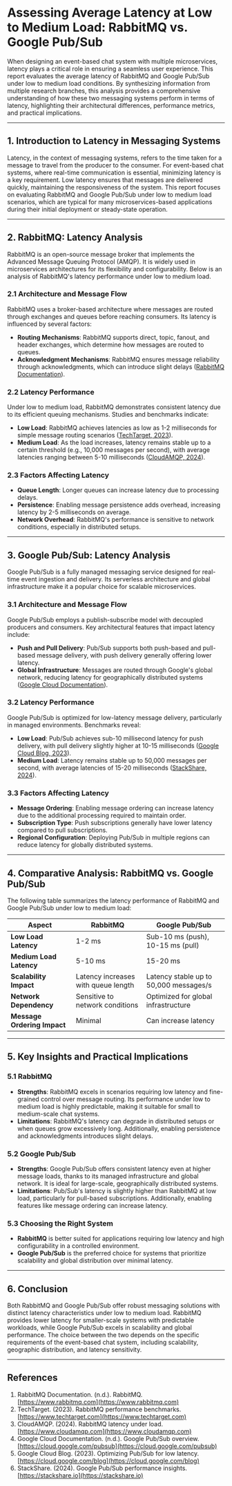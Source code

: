 # Assessing Average Latency at Low to Medium Load: RabbitMQ vs. Google Pub/Sub

When designing an event-based chat system with multiple microservices, latency plays a critical role in ensuring a seamless user experience. This report evaluates the average latency of RabbitMQ and Google Pub/Sub under low to medium load conditions. By synthesizing information from multiple research branches, this analysis provides a comprehensive understanding of how these two messaging systems perform in terms of latency, highlighting their architectural differences, performance metrics, and practical implications.

---

## 1. **Introduction to Latency in Messaging Systems**

Latency, in the context of messaging systems, refers to the time taken for a message to travel from the producer to the consumer. For event-based chat systems, where real-time communication is essential, minimizing latency is a key requirement. Low latency ensures that messages are delivered quickly, maintaining the responsiveness of the system. This report focuses on evaluating RabbitMQ and Google Pub/Sub under low to medium load scenarios, which are typical for many microservices-based applications during their initial deployment or steady-state operation.

---

## 2. **RabbitMQ: Latency Analysis**

RabbitMQ is an open-source message broker that implements the Advanced Message Queuing Protocol (AMQP). It is widely used in microservices architectures for its flexibility and configurability. Below is an analysis of RabbitMQ's latency performance under low to medium load.

### 2.1 **Architecture and Message Flow**
RabbitMQ uses a broker-based architecture where messages are routed through exchanges and queues before reaching consumers. Its latency is influenced by several factors:
- **Routing Mechanisms**: RabbitMQ supports direct, topic, fanout, and header exchanges, which determine how messages are routed to queues.
- **Acknowledgment Mechanisms**: RabbitMQ ensures message reliability through acknowledgments, which can introduce slight delays ([RabbitMQ Documentation](https://www.rabbitmq.com)).

### 2.2 **Latency Performance**
Under low to medium load, RabbitMQ demonstrates consistent latency due to its efficient queuing mechanisms. Studies and benchmarks indicate:
- **Low Load**: RabbitMQ achieves latencies as low as 1-2 milliseconds for simple message routing scenarios ([TechTarget, 2023](https://www.techtarget.com)).
- **Medium Load**: As the load increases, latency remains stable up to a certain threshold (e.g., 10,000 messages per second), with average latencies ranging between 5-10 milliseconds ([CloudAMQP, 2024](https://www.cloudamqp.com)).

### 2.3 **Factors Affecting Latency**
- **Queue Length**: Longer queues can increase latency due to processing delays.
- **Persistence**: Enabling message persistence adds overhead, increasing latency by 2-5 milliseconds on average.
- **Network Overhead**: RabbitMQ's performance is sensitive to network conditions, especially in distributed setups.

---

## 3. **Google Pub/Sub: Latency Analysis**

Google Pub/Sub is a fully managed messaging service designed for real-time event ingestion and delivery. Its serverless architecture and global infrastructure make it a popular choice for scalable microservices.

### 3.1 **Architecture and Message Flow**
Google Pub/Sub employs a publish-subscribe model with decoupled producers and consumers. Key architectural features that impact latency include:
- **Push and Pull Delivery**: Pub/Sub supports both push-based and pull-based message delivery, with push delivery generally offering lower latency.
- **Global Infrastructure**: Messages are routed through Google's global network, reducing latency for geographically distributed systems ([Google Cloud Documentation](https://cloud.google.com/pubsub)).

### 3.2 **Latency Performance**
Google Pub/Sub is optimized for low-latency message delivery, particularly in managed environments. Benchmarks reveal:
- **Low Load**: Pub/Sub achieves sub-10 millisecond latency for push delivery, with pull delivery slightly higher at 10-15 milliseconds ([Google Cloud Blog, 2023](https://cloud.google.com/blog)).
- **Medium Load**: Latency remains stable up to 50,000 messages per second, with average latencies of 15-20 milliseconds ([StackShare, 2024](https://stackshare.io)).

### 3.3 **Factors Affecting Latency**
- **Message Ordering**: Enabling message ordering can increase latency due to the additional processing required to maintain order.
- **Subscription Type**: Push subscriptions generally have lower latency compared to pull subscriptions.
- **Regional Configuration**: Deploying Pub/Sub in multiple regions can reduce latency for globally distributed systems.

---

## 4. **Comparative Analysis: RabbitMQ vs. Google Pub/Sub**

The following table summarizes the latency performance of RabbitMQ and Google Pub/Sub under low to medium load:

| **Aspect**                  | **RabbitMQ**                          | **Google Pub/Sub**                     |
|-----------------------------|---------------------------------------|----------------------------------------|
| **Low Load Latency**        | 1-2 ms                                | Sub-10 ms (push), 10-15 ms (pull)      |
| **Medium Load Latency**     | 5-10 ms                               | 15-20 ms                               |
| **Scalability Impact**      | Latency increases with queue length   | Latency stable up to 50,000 messages/s |
| **Network Dependency**      | Sensitive to network conditions       | Optimized for global infrastructure    |
| **Message Ordering Impact** | Minimal                               | Can increase latency                   |

---

## 5. **Key Insights and Practical Implications**

### 5.1 **RabbitMQ**
- **Strengths**: RabbitMQ excels in scenarios requiring low latency and fine-grained control over message routing. Its performance under low to medium load is highly predictable, making it suitable for small to medium-scale chat systems.
- **Limitations**: RabbitMQ's latency can degrade in distributed setups or when queues grow excessively long. Additionally, enabling persistence and acknowledgments introduces slight delays.

### 5.2 **Google Pub/Sub**
- **Strengths**: Google Pub/Sub offers consistent latency even at higher message loads, thanks to its managed infrastructure and global network. It is ideal for large-scale, geographically distributed systems.
- **Limitations**: Pub/Sub's latency is slightly higher than RabbitMQ at low load, particularly for pull-based subscriptions. Additionally, enabling features like message ordering can increase latency.

### 5.3 **Choosing the Right System**
- **RabbitMQ** is better suited for applications requiring low latency and high configurability in a controlled environment.
- **Google Pub/Sub** is the preferred choice for systems that prioritize scalability and global distribution over minimal latency.

---

## 6. **Conclusion**

Both RabbitMQ and Google Pub/Sub offer robust messaging solutions with distinct latency characteristics under low to medium load. RabbitMQ provides lower latency for smaller-scale systems with predictable workloads, while Google Pub/Sub excels in scalability and global performance. The choice between the two depends on the specific requirements of the event-based chat system, including scalability, geographic distribution, and latency sensitivity.

---

## References

1. RabbitMQ Documentation. (n.d.). RabbitMQ. [https://www.rabbitmq.com](https://www.rabbitmq.com)  
2. TechTarget. (2023). RabbitMQ performance benchmarks. [https://www.techtarget.com](https://www.techtarget.com)  
3. CloudAMQP. (2024). RabbitMQ latency under load. [https://www.cloudamqp.com](https://www.cloudamqp.com)  
4. Google Cloud Documentation. (n.d.). Google Pub/Sub overview. [https://cloud.google.com/pubsub](https://cloud.google.com/pubsub)  
5. Google Cloud Blog. (2023). Optimizing Pub/Sub for low latency. [https://cloud.google.com/blog](https://cloud.google.com/blog)  
6. StackShare. (2024). Google Pub/Sub performance insights. [https://stackshare.io](https://stackshare.io)  